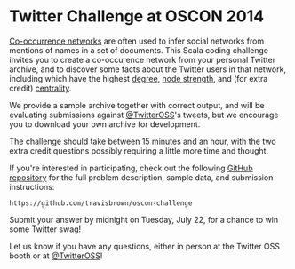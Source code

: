 Twitter Challenge at OSCON 2014
===============================

[Co-occurrence networks](http://en.wikipedia.org/wiki/Co-occurrence_networks)
are often used to infer social networks from mentions of names in a set of
documents. This Scala coding challenge invites you to create a co-occurence
network from your personal Twitter archive, and to discover some facts about the
Twitter users in that network, including which have the highest
[degree](http://en.wikipedia.org/wiki/Degree_%28graph_theory%29),
[node strength](http://en.wikipedia.org/wiki/Weighted_network), and (for extra
credit) [centrality](http://en.wikipedia.org/wiki/Degree_centrality#Degree_centrality).

We provide a sample archive together with correct output, and will be
evaluating submissions against [@TwitterOSS](https://twitter.com/TwitterOSS)'s
tweets, but we encourage you to download your own archive for development.

The challenge should take between 15 minutes and an hour, with the two extra
credit questions possibly requiring a little more time and thought.

If you're interested in participating, check out the following
[GitHub repository](https://github.com/travisbrown/oscon-challenge) for the full
problem description, sample data, and submission instructions:

```
https://github.com/travisbrown/oscon-challenge
```

Submit your answer by midnight on Tuesday, July 22, for a chance to win some
Twitter swag!

Let us know if you have any questions, either in person at the Twitter OSS booth
or at [@TwitterOSS](https://twitter.com/TwitterOSS)!

